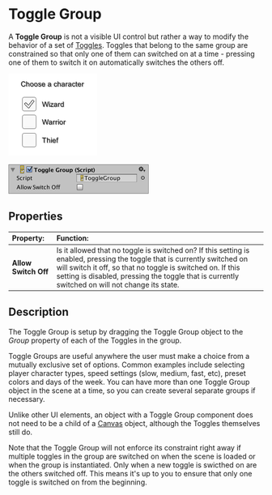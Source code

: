 # Toggle Group

A **Toggle Group** is not a visible UI control but rather a way to modify the behavior of a set of [Toggles](script-Toggle.md). Toggles that belong to the same group are constrained so that only one of them can switched on at a time - pressing one of them to switch it on automatically switches the others off.

![A Toggle Group](images/UI_ToggleGroupExample.png)

![](images/UI_ToggleGroupInspector.png)

## Properties

|**Property:** |**Function:** |
|:---|:---|
|**Allow Switch Off** | Is it allowed that no toggle is switched on? If this setting is enabled, pressing the toggle that is currently switched on will switch it off, so that no toggle is switched on. If this setting is disabled, pressing the toggle that is currently switched on will not change its state. |


## Description

The Toggle Group is setup by dragging the Toggle Group object to the _Group_ property of each of the Toggles in the group.

Toggle Groups are useful anywhere the user must make a choice from a mutually exclusive set of options. Common examples include selecting player character types, speed settings (slow, medium, fast, etc), preset colors and days of the week. You can have more than one Toggle Group object in the scene at a time, so you can create several separate groups if necessary.

Unlike other UI elements, an object with a Toggle Group component does not need to be a child of a [Canvas](class-Canvas.md) object, although the Toggles themselves still do.

Note that the Toggle Group will not enforce its constraint right away if multiple toggles in the group are switched on when the scene is loaded or when the group is instantiated. Only when a new toggle is swicthed on are the others switched off. This means it's up to you to ensure that only one toggle is switched on from the beginning.
